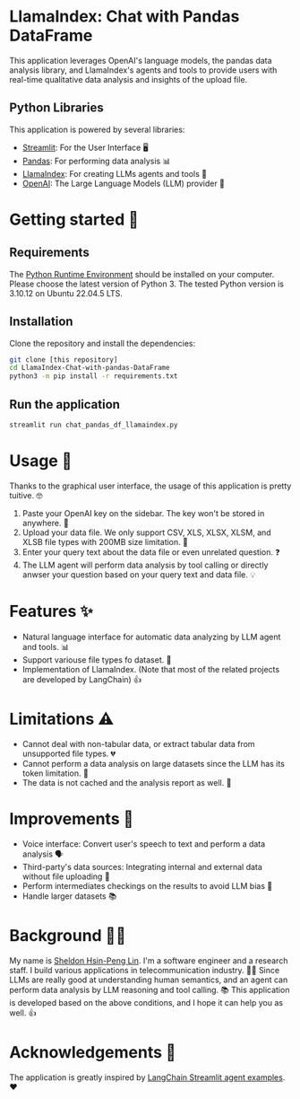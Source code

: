 # LlamaIndex: Chat with Pandas DataFrame
This application leverages OpenAI's language models, the pandas data analysis library, and LlamaIndex's agents and tools to provide users with real-time qualitative data analysis and insights of the upload file. 

## Python Libraries
This application is powered by several libraries:
- [Streamlit](https://streamlit.io/): For the User Interface 🖥️
- [Pandas](https://pandas.pydata.org/): For performing data analysis 📊
- [LlamaIndex](https://www.llamaindex.ai/): For creating LLMs agents and tools 🔗
- [OpenAI](https://openai.com/): The Large Language Models (LLM) provider 🧠

# Getting started 🏁

## Requirements

The [Python Runtime Environment](https://www.python.org/) should be installed on your computer.
Please choose the latest version of Python 3. The tested Python version is 3.10.12 on Ubuntu 22.04.5 LTS.


## Installation

Clone the repository and install the dependencies:

```bash
git clone [this repository]
cd LlamaIndex-Chat-with-pandas-DataFrame
python3 -m pip install -r requirements.txt
```

## Run the application

```bash
streamlit run chat_pandas_df_llamaindex.py
```

# Usage 📖

Thanks to the graphical user interface, the usage of this application is pretty tuitive. 🤓

1. Paste your OpenAI key on the sidebar. The key won't be stored in anywhere. 🚫
2. Upload your data file. We only support CSV, XLS, XLSX, XLSM, and XLSB file types with 200MB size limitation. 📂
3. Enter your query text about the data file or even unrelated question. ❓
4. The LLM agent will perform data analysis by tool calling or directly anwser your question based on your query text and data file. 💡


# Features ✨
- Natural language interface for automatic data analyzing by LLM agent and tools. 📊
- Support variouse file types fo dataset. 📄
- Implementation of LlamaIndex. (Note that most of the related projects are developed by LangChain) 👍

# Limitations ⚠️
- Cannot deal with non-tabular data, or extract tabular data from unsupported file types. 💔
- Cannot perform a data analysis on large datasets since the LLM has its token limitation. 🚫
- The data is not cached and the analysis report as well. 🔄

# Improvements 🚀
- Voice interface: Convert user's speech to text and perform a data analysis 🗣️
- Third-party's data sources: Integrating internal and external data without file uploading 🤝
- Perform intermediates checkings on the results to avoid LLM bias 🤔
- Handle larger datasets 📚

# Background 🧑‍🎓
My name is [Sheldon Hsin-Peng Lin](https://www.linkedin.com/in/sheldon-hsin-peng-lin-51306685/). I'm a software engineer and a research staff. I build various applications in telecommunication industry. 👨‍🔧
Since LLMs are really good at understanding human semantics, and an agent can perform data analysis by LLM reasoning and tool calling. 📚
This application is developed based on the above conditions, and I hope it can help you as well. 👍

# Acknowledgements 🙏
The application is greatly inspired by [LangChain Streamlit agent examples](https://github.com/langchain-ai/streamlit-agent/blob/main/streamlit_agent/chat_pandas_df.py). ❤️
